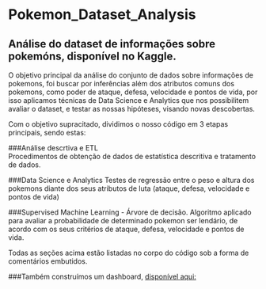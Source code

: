 # Pokemon_Dataset_Analysis
## Análise do dataset de informações sobre pokemóns, disponível no Kaggle.


O objetivo principal da análise do conjunto de dados sobre informações de pokemons, foi buscar por inferências além dos atributos comuns dos pokemons, como poder de ataque, defesa, velocidade e pontos de vida, por isso aplicamos técnicas de Data Science e Analytics que nos possibilitem avaliar o dataset, e testar as nossas hipóteses, visando novas descobertas. 

Com o objetivo supracitado, dividimos o nosso código em 3 etapas principais, sendo estas: 

###Análise descrtiva e ETL  
    Procedimentos de obtenção de dados de estatística descritiva e tratamento de dados.

###Data Science e Analytics 
    Testes de regressão entre o peso e altura dos pokemons diante dos seus atributos de luta (ataque, defesa, velocidade e pontos de vida)

###Supervised Machine Learning - Árvore de decisão.
    Algoritmo aplicado para avaliar a probabilidade de determinado pokemon ser lendário, de acordo com os seus critérios de ataque, defesa,          velocidade e pontos de vida.

Todas as seções acima estão listadas no corpo do código sob a forma de comentários embutidos. 


###Também construímos um dashboard, [disponível aqui:](https://lookerstudio.google.com/reporting/1be4348a-4ab1-40b4-b660-431747beb420/page/b8CXD)
